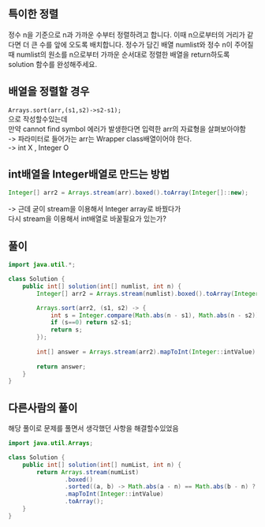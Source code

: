 ## 특이한 정렬
정수 n을 기준으로 n과 가까운 수부터 정렬하려고 합니다. 이때 n으로부터의 거리가 같다면 더 큰 수를 앞에 오도록 배치합니다. 정수가 담긴 배열 numlist와 정수 n이 주어질 때 numlist의 원소를 n으로부터 가까운 순서대로 정렬한 배열을 return하도록 solution 함수를 완성해주세요.  


## 배열을 정렬할 경우  
`Arrays.sort(arr,(s1,s2)->s2-s1);`  
으로 작성할수있는데  
만약 cannot find symbol 에러가 발생한다면 입력한 arr의 자료형을 살펴보아야함  
-> 파라미터로 들어가는 arr는 Wrapper class배열이어야 한다.  
-> int X , Integer O

## int배열을 Integer배열로 만드는 방법
~~~java
Integer[] arr2 = Arrays.stream(arr).boxed().toArray(Integer[]::new);
~~~

-> 근데 굳이 stream을 이용해서 Integer array로 바꿨다가  
다시 stream을 이용해서 int배열로 바꿀필요가 있는가?


## 풀이
~~~java
import java.util.*;

class Solution {
    public int[] solution(int[] numlist, int n) {
        Integer[] arr2 = Arrays.stream(numlist).boxed().toArray(Integer[]::new);

        Arrays.sort(arr2, (s1, s2) -> {
            int s = Integer.compare(Math.abs(n - s1), Math.abs(n - s2));
            if (s==0) return s2-s1;
            return s;
        });
        
        int[] answer = Arrays.stream(arr2).mapToInt(Integer::intValue).toArray();
        
        return answer;
    }
}
~~~


## 다른사람의 풀이  
해당 풀이로 문제를 풀면서 생각했던 사항을 해결할수있었음  
~~~java
import java.util.Arrays;

class Solution {
    public int[] solution(int[] numList, int n) {
        return Arrays.stream(numList)
                .boxed()
                .sorted((a, b) -> Math.abs(a - n) == Math.abs(b - n) ? b.compareTo(a) : Integer.compare(Math.abs(a - n), Math.abs(b - n)))
                .mapToInt(Integer::intValue)
                .toArray();
    }
}
~~~